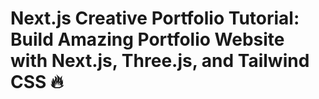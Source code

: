 # Next.js Creative Portfolio Tutorial: Build Amazing Portfolio Website with Next.js, Three.js, and Tailwind CSS 🔥

